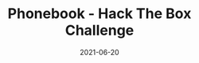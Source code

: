 ---
layout: single
title: '<span class="hackthebox">Phonebook - Hack The Box Challenge</span>'
excerpt: "Phonebook is a web challenge where it is possible to take advantage of a lack of authentication of an input in a login to find out the credentials of the privileged user in the web application."
date: 2021-06-20
header:
  teaser: /assets/images/htb-writeup-phonebook/icon.png
  image_description: phonebook-hackthebox
  teaser_home_page: true
  icon: /assets/images/hackthebox.webp
  icon_description: hackthebox
categories:
  - hackthebox
  - challenge
tags:  
  - web
  - scripting
  - bypass
  - decoding
toc: true
toc_label: "Content"
toc_sticky: true
show_time: false
layout: encrypted/phonebook
permalink: "/htb-writeup-phonebook/"
show_time: false
---